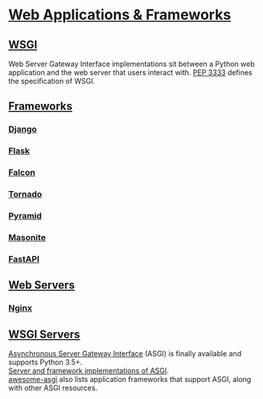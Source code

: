 # [Web Applications & Frameworks](https://docs.python-guide.org/scenarios/web/)

## [WSGI](https://docs.python-guide.org/scenarios/web/#wsgi)

Web Server Gateway Interface implementations sit between a Python web application and the web server that users interact with.
[PEP 3333](https://peps.python.org/pep-3333/) defines the specification of WSGI.

## [Frameworks](https://docs.python-guide.org/scenarios/web/#frameworks)

### [Django](https://docs.python-guide.org/scenarios/web/#django)

### [Flask](https://docs.python-guide.org/scenarios/web/#flask)

### [Falcon](https://docs.python-guide.org/scenarios/web/#falcon)

### [Tornado](https://docs.python-guide.org/scenarios/web/#tornado)

### [Pyramid](https://docs.python-guide.org/scenarios/web/#pyramid)

### [Masonite](https://docs.python-guide.org/scenarios/web/#masonite)

### [FastAPI](https://docs.python-guide.org/scenarios/web/#fastapi)

## [Web Servers](https://docs.python-guide.org/scenarios/web/#web-servers)

### [Nginx](https://docs.python-guide.org/scenarios/web/#nginx)

## [WSGI Servers](https://docs.python-guide.org/scenarios/web/#wsgi-servers)

[Asynchronous Server Gateway Interface](https://asgi.readthedocs.io/en/latest/) (ASGI) is finally available and supports Python 3.5+.  
[Server and framework implementations of ASGI](https://asgi.readthedocs.io/en/latest/implementations.html).  
[awesome-asgi](https://github.com/florimondmanca/awesome-asgi#servers) also lists application frameworks that support ASGI, along with other ASGI resources.


